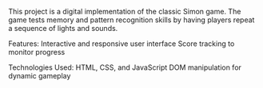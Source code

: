 This project is a digital implementation of the classic Simon game. The game tests memory and pattern recognition skills by having players repeat a sequence of lights and sounds.

Features:
Interactive and responsive user interface
Score tracking to monitor progress

Technologies Used:
HTML, CSS, and JavaScript
DOM manipulation for dynamic gameplay
